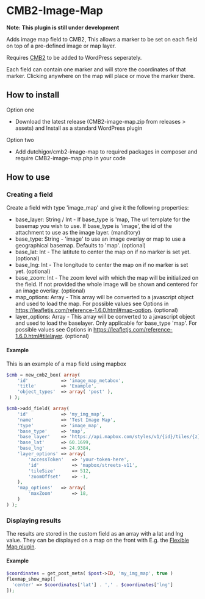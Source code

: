 # CMB2-Image-Map
__Note: This plugin is still under development__

Adds image map field to CMB2, This allows a marker to be set on each field on top of a pre-defined image or map layer.

Requires [CMB2](https://github.com/CMB2/CMB2) to be added to WordPress seperately.

Each field can contain one marker and will store the coordinates of that marker. Clicking anywhere on the map will place or move the marker there.

## How to install
Option one
- Download the latest release (CMB2-image-map.zip from releases > assets) and Install as a standard WordPress plugin

Option two
- Add dutchigor/cmb2-image-map to required packages in composer and require CMB2-image-map.php in your code

## How to use
### Creating a field
Create a field with type 'image_map' and give it the following properties:
- base_layer: String / Int - If base_type is 'map, The url template for the basemap you wish to use. If base_type is 'image', the id of the attachment to use as the image layer. (manditory)
- base_type: String - 'image' to use an image overlay or map to use a geographical basemap. Defaults to 'map'. (optional)
- base_lat: Int - The latitute to center the map on if no marker is set yet. (optional)
- base_lng: Int - The longitude to center the map on if no marker is set yet. (optional)
- base_zoom: Int - The zoom level with which the map will be initialized on the field. If not provided the whole image will be shown and centered for an image overlay. (optional)
- map_options: Array - This array will be converted to a javascript object and used to load the map. For possible values see Options in https://leafletjs.com/reference-1.6.0.html#map-option. (optional)
- layer_options: Array - This array will be converted to a javascript object and used to load the baselayer. Only applicable for base_type 'map'. For possible values see Options in https://leafletjs.com/reference-1.6.0.html#tilelayer. (optional)

#### Example
This is an example of a map field using mapbox
```php
$cmb = new_cmb2_box( array(
    'id'            => 'image_map_metabox',
    'title'         => 'Example',
    'object_types'  => array( 'post' ),
 ) );

$cmb->add_field( array(
    'id'            => 'my_img_map',
    'name'          => 'Test Image Map',
    'type'          => 'image_map',
    'base_type'     => 'map',
    'base_layer'    => 'https://api.mapbox.com/styles/v1/{id}/tiles/{z}/{x}/{y}?access_token={accessToken}'
    'base_lat'      => 60.1699,
    'base_lng'      => 24.9384,
    'layer_options' => array( 
        'accessToken'   => 'your-token-here',
        'id'            => 'mapbox/streets-v11',
        'tileSize'      => 512,
        'zoomOffset'    => -1,
    ),
    'map_options'   => array(
        'maxZoom'       => 18,
    )
) );
```

### Displaying results
The results are stored in the custom field as an array with a lat and lng value. They can be displayed on a map on the front with E.g. the [Flexible Map plugin](https://flexible-map.webaware.net.au/).

#### Example
```php
$coordinates = get_post_meta( $post->ID, 'my_img_map', true )
flexmap_show_map([
  'center' => $coordinates['lat'] . ',' . $coordinates['lng']
]);
```
